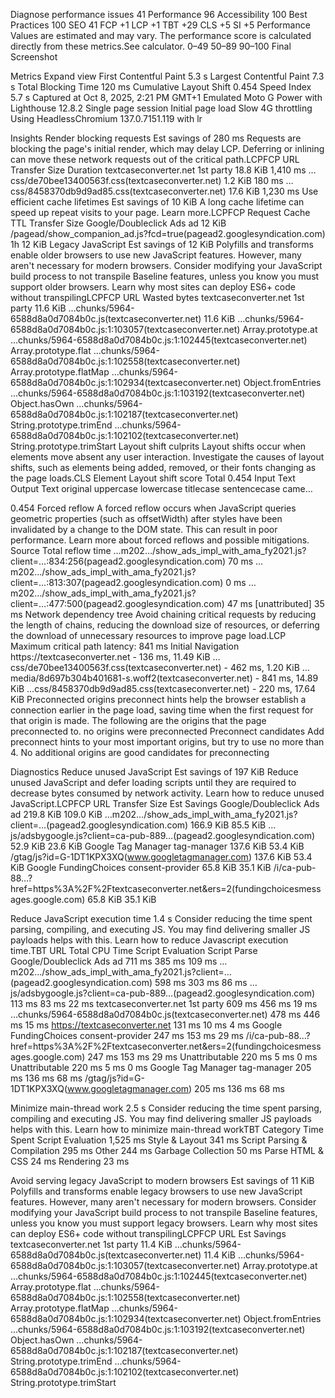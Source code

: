 Diagnose performance issues
41
Performance
96
Accessibility
100
Best Practices
100
SEO
41
FCP
+1
LCP
+1
TBT
+29
CLS
+5
SI
+5
Performance
Values are estimated and may vary. The performance score is calculated directly from these metrics.See calculator.
0–49
50–89
90–100
Final Screenshot

Metrics
Expand view
First Contentful Paint
5.3 s
Largest Contentful Paint
7.3 s
Total Blocking Time
120 ms
Cumulative Layout Shift
0.454
Speed Index
5.7 s
Captured at Oct 8, 2025, 2:21 PM GMT+1
Emulated Moto G Power with Lighthouse 12.8.2
Single page session
Initial page load
Slow 4G throttling
Using HeadlessChromium 137.0.7151.119 with lr


Insights
Render blocking requests Est savings of 280 ms
Requests are blocking the page's initial render, which may delay LCP. Deferring or inlining can move these network requests out of the critical path.LCPFCP
URL
Transfer Size
Duration
textcaseconverter.net 1st party
18.8 KiB	1,410 ms
…css/de70bee13400563f.css(textcaseconverter.net)
1.2 KiB
180 ms
…css/8458370db9d9ad85.css(textcaseconverter.net)
17.6 KiB
1,230 ms
Use efficient cache lifetimes Est savings of 10 KiB
A long cache lifetime can speed up repeat visits to your page. Learn more.LCPFCP
Request
Cache TTL
Transfer Size
Google/Doubleclick Ads ad 
12 KiB
/pagead/show_companion_ad.js?fcd=true(pagead2.googlesyndication.com)
1h
12 KiB
Legacy JavaScript Est savings of 12 KiB
Polyfills and transforms enable older browsers to use new JavaScript features. However, many aren't necessary for modern browsers. Consider modifying your JavaScript build process to not transpile Baseline features, unless you know you must support older browsers. Learn why most sites can deploy ES6+ code without transpilingLCPFCP
URL
Wasted bytes
textcaseconverter.net 1st party
11.6 KiB
…chunks/5964-6588d8a0d7084b0c.js(textcaseconverter.net)
11.6 KiB
…chunks/5964-6588d8a0d7084b0c.js:1:103057(textcaseconverter.net)
Array.prototype.at
…chunks/5964-6588d8a0d7084b0c.js:1:102445(textcaseconverter.net)
Array.prototype.flat
…chunks/5964-6588d8a0d7084b0c.js:1:102558(textcaseconverter.net)
Array.prototype.flatMap
…chunks/5964-6588d8a0d7084b0c.js:1:102934(textcaseconverter.net)
Object.fromEntries
…chunks/5964-6588d8a0d7084b0c.js:1:103192(textcaseconverter.net)
Object.hasOwn
…chunks/5964-6588d8a0d7084b0c.js:1:102187(textcaseconverter.net)
String.prototype.trimEnd
…chunks/5964-6588d8a0d7084b0c.js:1:102102(textcaseconverter.net)
String.prototype.trimStart
Layout shift culprits
Layout shifts occur when elements move absent any user interaction. Investigate the causes of layout shifts, such as elements being added, removed, or their fonts changing as the page loads.CLS
Element
Layout shift score
Total
0.454
Input Text Output Text original uppercase lowercase titlecase sentencecase came…
<div class="space-y-4">
0.454
Forced reflow
A forced reflow occurs when JavaScript queries geometric properties (such as offsetWidth) after styles have been invalidated by a change to the DOM state. This can result in poor performance. Learn more about forced reflows and possible mitigations.
Source
Total reflow time
…m202…/show_ads_impl_with_ama_fy2021.js?client=…:834:256(pagead2.googlesyndication.com)
70 ms
…m202…/show_ads_impl_with_ama_fy2021.js?client=…:813:307(pagead2.googlesyndication.com)
0 ms
…m202…/show_ads_impl_with_ama_fy2021.js?client=…:477:500(pagead2.googlesyndication.com)
47 ms
[unattributed]
35 ms
Network dependency tree
Avoid chaining critical requests by reducing the length of chains, reducing the download size of resources, or deferring the download of unnecessary resources to improve page load.LCP
Maximum critical path latency: 841 ms
Initial Navigation
https://textcaseconverter.net - 136 ms, 11.49 KiB
…css/de70bee13400563f.css(textcaseconverter.net) - 462 ms, 1.20 KiB
…media/8d697b304b401681-s.woff2(textcaseconverter.net) - 841 ms, 14.89 KiB
…css/8458370db9d9ad85.css(textcaseconverter.net) - 220 ms, 17.64 KiB
Preconnected origins
preconnect hints help the browser establish a connection earlier in the page load, saving time when the first request for that origin is made. The following are the origins that the page preconnected to.
no origins were preconnected
Preconnect candidates
Add preconnect hints to your most important origins, but try to use no more than 4.
No additional origins are good candidates for preconnecting

Diagnostics
Reduce unused JavaScript Est savings of 197 KiB
Reduce unused JavaScript and defer loading scripts until they are required to decrease bytes consumed by network activity. Learn how to reduce unused JavaScript.LCPFCP
URL
Transfer Size
Est Savings
Google/Doubleclick Ads ad 
219.8 KiB	109.0 KiB
…m202…/show_ads_impl_with_ama_fy2021.js?client=…(pagead2.googlesyndication.com)
166.9 KiB
85.5 KiB
…js/adsbygoogle.js?client=ca-pub-889…(pagead2.googlesyndication.com)
52.9 KiB
23.6 KiB
Google Tag Manager tag-manager 
137.6 KiB	53.4 KiB
/gtag/js?id=G-1DT1KPX3XQ(www.googletagmanager.com)
137.6 KiB
53.4 KiB
Google FundingChoices consent-provider 
65.8 KiB	35.1 KiB
/i/ca-pub-88…?href=https%3A%2F%2Ftextcaseconverter.net&ers=2(fundingchoicesmessages.google.com)
65.8 KiB
35.1 KiB



Reduce JavaScript execution time 1.4 s
Consider reducing the time spent parsing, compiling, and executing JS. You may find delivering smaller JS payloads helps with this. Learn how to reduce Javascript execution time.TBT
URL
Total CPU Time
Script Evaluation
Script Parse
Google/Doubleclick Ads ad 
711 ms	385 ms	109 ms
…m202…/show_ads_impl_with_ama_fy2021.js?client=…(pagead2.googlesyndication.com)
598 ms
303 ms
86 ms
…js/adsbygoogle.js?client=ca-pub-889…(pagead2.googlesyndication.com)
113 ms
83 ms
22 ms
textcaseconverter.net 1st party
609 ms	456 ms	19 ms
…chunks/5964-6588d8a0d7084b0c.js(textcaseconverter.net)
478 ms
446 ms
15 ms
https://textcaseconverter.net
131 ms
10 ms
4 ms
Google FundingChoices consent-provider 
247 ms	153 ms	29 ms
/i/ca-pub-88…?href=https%3A%2F%2Ftextcaseconverter.net&ers=2(fundingchoicesmessages.google.com)
247 ms
153 ms
29 ms
Unattributable
220 ms	5 ms	0 ms
Unattributable
220 ms
5 ms
0 ms
Google Tag Manager tag-manager 
205 ms	136 ms	68 ms
/gtag/js?id=G-1DT1KPX3XQ(www.googletagmanager.com)
205 ms
136 ms
68 ms



Minimize main-thread work 2.5 s
Consider reducing the time spent parsing, compiling and executing JS. You may find delivering smaller JS payloads helps with this. Learn how to minimize main-thread workTBT
Category
Time Spent
Script Evaluation
1,525 ms
Style & Layout
341 ms
Script Parsing & Compilation
295 ms
Other
244 ms
Garbage Collection
50 ms
Parse HTML & CSS
24 ms
Rendering
23 ms


Avoid serving legacy JavaScript to modern browsers Est savings of 11 KiB
Polyfills and transforms enable legacy browsers to use new JavaScript features. However, many aren't necessary for modern browsers. Consider modifying your JavaScript build process to not transpile Baseline features, unless you know you must support legacy browsers. Learn why most sites can deploy ES6+ code without transpilingLCPFCP
URL
Est Savings
textcaseconverter.net 1st party
11.4 KiB
…chunks/5964-6588d8a0d7084b0c.js(textcaseconverter.net)
11.4 KiB
…chunks/5964-6588d8a0d7084b0c.js:1:103057(textcaseconverter.net)
Array.prototype.at
…chunks/5964-6588d8a0d7084b0c.js:1:102445(textcaseconverter.net)
Array.prototype.flat
…chunks/5964-6588d8a0d7084b0c.js:1:102558(textcaseconverter.net)
Array.prototype.flatMap
…chunks/5964-6588d8a0d7084b0c.js:1:102934(textcaseconverter.net)
Object.fromEntries
…chunks/5964-6588d8a0d7084b0c.js:1:103192(textcaseconverter.net)
Object.hasOwn
…chunks/5964-6588d8a0d7084b0c.js:1:102187(textcaseconverter.net)
String.prototype.trimEnd
…chunks/5964-6588d8a0d7084b0c.js:1:102102(textcaseconverter.net)
String.prototype.trimStart


